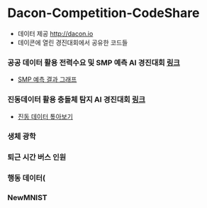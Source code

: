 # Dacon-Competition-CodeShare
- 데이터 제공 http://dacon.io
- 데이콘에 열린 경진대회에서 공유한 코드들

### 공공 데이터 활용 전력수요 및 SMP 예측 AI 경진대회 [링크](https://dacon.io/competitions/official/235606/overview/)
- [SMP 예측 결과 그래프](https://github.com/JeongMyeong/Dacon-Competition-CodeShare/blob/master/SMP_predict_visualization.ipynb)

### 진동데이터 활용 충돌체 탐지 AI 경진대회 [링크](https://dacon.io/competitions/official/235614/overview/)
- [진동 데이터 톺아보기](https://github.com/JeongMyeong/Dacon-Competition-CodeShare/blob/master/collider-EDA.ipynb)
### 생체 광학 
### 퇴근 시간 버스 인원
### 행동 데이터(
### NewMNIST
